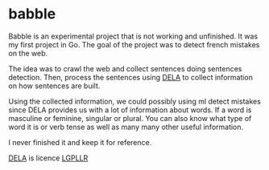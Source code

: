 # babble

Babble is an experimental project that is not working and unfinished. It was my first project in Go. The goal of the project was to detect french mistakes on the web. 

The idea was to crawl the web and collect sentences doing sentences detection. Then, process the sentences using [DELA](http://infolingu.univ-mlv.fr/DonneesLinguistiques/Dictionnaires/telechargement.html) to collect information on how sentences are built.

Using the collected information, we could possibly using ml detect mistakes since DELA provides us with a lot of information about words. If a word is masculine or feminine, singular or plural. You can also know what type of word it is or verb tense as well as many many other useful information.

I never finished it and keep it for reference.

[DELA](http://infolingu.univ-mlv.fr/DonneesLinguistiques/Dictionnaires/telechargement.html) is licence [LGPLLR](http://infolingu.univ-mlv.fr/DonneesLinguistiques/Lexiques-Grammaires/lgpllr.html)
